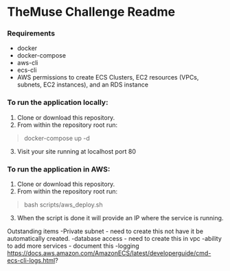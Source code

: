 # TheMuse Challenge Readme

### Requirements
* docker
* docker-compose
* aws-cli
* ecs-cli
* AWS permissions to create ECS Clusters, EC2 resources (VPCs, subnets, EC2 instances), and an RDS instance

### To run the application locally:

1. Clone or download this repository.
2. From within the repository root run:
> docker-compose up -d

3. Visit your site running at localhost port 80

### To run the application in AWS:

1. Clone or download this repository.
2. From within the repository root run:
> bash scripts/aws_deploy.sh

3. When the script is done it will provide an IP where the service is running.

Outstanding items
-Private subnet - need to create this not have it be automatically created.
-database access - need to create this in vpc
-ability to add more services - document this
-logging https://docs.aws.amazon.com/AmazonECS/latest/developerguide/cmd-ecs-cli-logs.html?

